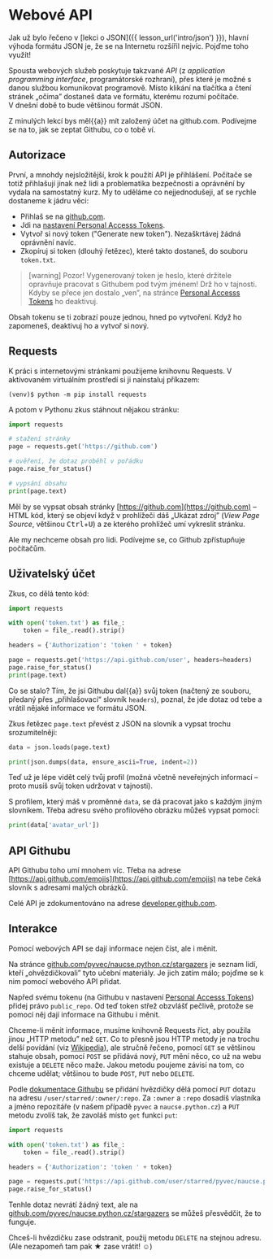 # Webové API

Jak už bylo řečeno v [lekci o JSON]({{ lesson_url('intro/json') }}),
hlavní výhoda formátu JSON je, že se na Internetu rozšířil nejvíc.
Pojďme toho využít!

Spousta webových služeb poskytuje takzvané
*API* (z *application programming interface*,
programátorské rozhraní), přes které je možné s danou
službou komunikovat programově.
Místo klikání na tlačítka a čtení stránek „očima”
dostaneš data ve formátu, kterému rozumí počítače.
V dnešní době to bude většinou formát JSON.

Z minulých lekcí bys měl{{a}} mít založený účet na github.com.
Podívejme se na to, jak se zeptat Githubu, co o tobě ví.


## Autorizace

První, a mnohdy nejsložitější, krok k použití API
je přihlášení. Počítače se totiž přihlašují jinak
než lidi a problematika bezpečnosti a oprávnění by vydala na samostatný kurz.
My to uděláme co nejjednodušeji, ať se rychle dostaneme k jádru věci:

* Přihlaš se na [github.com](https://github.com).
* Jdi na [nastavení Personal Accesss Tokens](https://github.com/settings/tokens).
* Vytvoř si nový token ("Generate new token"). Nezaškrtávej žádná oprávnění navíc.
* Zkopíruj si token (dlouhý řetězec), které takto dostaneš, do souboru `token.txt`.

> [warning] Pozor!
> Vygenerovaný token je heslo, které držitele
> opravňuje pracovat s Githubem pod tvým jménem!
> Drž ho v tajnosti. Kdyby se přece jen dostalo „ven”, na stránce
> [Personal Accesss Tokens](https://github.com/settings/tokens) ho deaktivuj.

Obsah tokenu se ti zobrazí pouze jednou, hned po vytvoření.
Když ho zapomeneš, deaktivuj ho a vytvoř si nový.


## Requests

K práci s internetovými stránkami použijeme knihovnu Requests.
V aktivovaném virtuálním prostředí si ji nainstaluj příkazem:

```console
(venv)$ python -m pip install requests
```

A potom v Pythonu zkus stáhnout nějakou stránku:

```python
import requests

# stažení stránky
page = requests.get('https://github.com')

# ověření, že dotaz proběhl v pořádku
page.raise_for_status()

# vypsání obsahu
print(page.text)
```

Měl by se vypsat obsah stránky
[https://github.com](https://github.com) –
HTML kód, který se objeví když v prohlížeči dáš
„Ukázat zdroj” (*View Page Source*, většinou <kbd>Ctrl</kbd>+<kbd>U</kbd>)
a ze kterého prohlížeč umí vykreslit stránku.

Ale my nechceme obsah pro lidi.
Podívejme se, co Github zpřístupňuje počítačům.


## Uživatelský účet

Zkus, co dělá tento kód:

```python
import requests

with open('token.txt') as file_:
    token = file_.read().strip()

headers = {'Authorization': 'token ' + token}

page = requests.get('https://api.github.com/user', headers=headers)
page.raise_for_status()
print(page.text)
```

Co se stalo? Tím, že jsi Githubu dal{{a}} svůj token
(načtený ze souboru, předaný přes „přihlašovací“ slovník `headers`),
poznal, že jde dotaz od tebe a vrátil nějaké informace
ve formátu JSON.

Zkus řetězec `page.text` převést z JSON na slovník
a vypsat trochu srozumitelněji:

```python
data = json.loads(page.text)

print(json.dumps(data, ensure_ascii=True, indent=2))
```

Teď už je lépe vidět celý tvůj profil
(možná včetně neveřejných informací – proto musíš svůj token
udržovat v tajnosti).

S profilem, který máš v proměnné `data`,
se dá pracovat jako s každým jiným slovníkem.
Třeba adresu svého profilového obrázku můžeš vypsat pomocí:

```python
print(data['avatar_url'])
```


## API Githubu

API Githubu toho umí mnohem víc. Třeba na adrese
[https://api.github.com/emojis](https://api.github.com/emojis) na tebe čeká
slovník s adresami malých obrázků.
<!-- (Tenhle slovník funguje jako vyhledávací tabulka.) -->
Celé API je zdokumentováno na adrese
[developer.github.com](https://developer.github.com/v3/).


## Interakce

Pomocí webových API se dají informace nejen číst, ale i měnit.

Na stránce
[github.com/pyvec/naucse.python.cz/stargazers](https://github.com/pyvec/naucse.python.cz/stargazers)
je seznam lidí, kteří „ohvězdičkovali” tyto učební materiály.
Je jich zatím málo; pojďme se k nim pomocí webového API přidat.

Napřed svému tokenu (na Githubu v nastavení
[Personal Accesss Tokens](https://github.com/settings/tokens))
přidej právo `public_repo`.
Od teď token střež obzvlášť pečlivě, protože se pomocí
něj dají informace na Githubu i měnit.

Chceme-li měnit informace, musíme knihovně Requests
říct, aby použila jinou „HTTP metodu” než `GET`.
Co to přesně jsou HTTP metody je na trochu delší povídání
(viz [Wikipedia](https://en.wikipedia.org/wiki/Hypertext_Transfer_Protocol#Request_methods)),
ale stručně řečeno, pomocí `GET` se většinou stahuje
obsah, pomocí `POST` se přidává nový,
`PUT` mění něco, co už na webu existuje
a `DELETE` něco maže.
Jakou metodu poujeme závisí na tom, co chceme udělat;
většinou to bude `POST`, `PUT` nebo `DELETE`.

Podle [dokumentace Githubu](https://docs.github.com/en/rest/reference/activity#star-a-repository-for-the-authenticated-user)
se přidání hvězdičky dělá pomocí `PUT`
dotazu na adresu `/user/starred/:owner/:repo`.
Za `:owner` a `:repo`
dosadíš vlastníka a jméno repozitáře
(v našem případě `pyvec` a `naucse.python.cz`)
a `PUT` metodu zvolíš tak, že zavoláš místo `get` funkci `put`:

```python
import requests

with open('token.txt') as file_:
    token = file_.read().strip()

headers = {'Authorization': 'token ' + token}

page = requests.put('https://api.github.com/user/starred/pyvec/naucse.python.cz', headers=headers)
page.raise_for_status()
```

Tenhle dotaz nevrátí žádný text, ale na
[github.com/pyvec/naucse.python.cz/stargazers](https://github.com/pyvec/naucse.python.cz/stargazers)
se můžeš přesvědčit, že to funguje.

Chceš-li hvězdičku zase odstranit, použij metodu
`DELETE` na stejnou adresu.
(Ale nezapomeň tam pak ★ zase vrátit! ☺)
